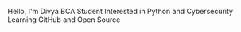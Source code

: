 Hello, I'm Divya 
BCA Student 
Interested in Python and Cybersecurity 
Learning GitHub and Open Source 
